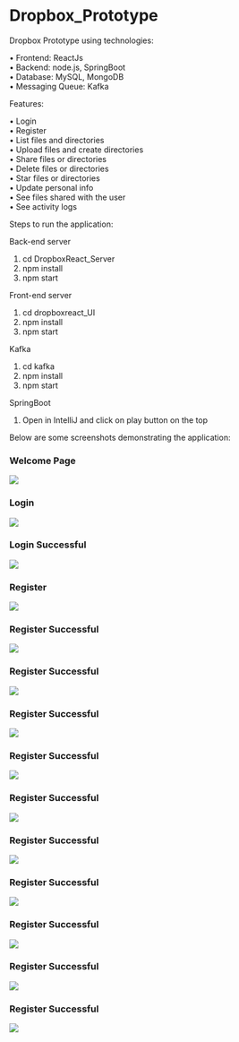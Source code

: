 # Dropbox_Prototype

Dropbox Prototype using technologies:

• Frontend: ReactJs </br>
• Backend:  node.js, SpringBoot </br>
• Database: MySQL, MongoDB</br>
• Messaging Queue: Kafka</br>

Features: 

• Login </br>
• Register</br>
• List files and directories</br>
• Upload files and create directories</br>
• Share files or directories</br>
• Delete files or directories</br>
• Star files or directories</br>
• Update personal info</br>
• See files shared with the user</br>
• See activity logs

Steps to run the application:

Back-end server
	
1. cd DropboxReact_Server
2. npm install
3. npm start

Front-end server

1. cd dropboxreact_UI
2. npm install
3. npm start
	
Kafka 

1. cd kafka
2. npm install
3. npm start
	
SpringBoot

1. Open in IntelliJ and click on play button on the top

Below are some screenshots demonstrating the application:

### Welcome Page
![](images/1.png)

### Login
![](images/2.png)

### Login Successful
![](images/3.png)

### Register
![](images/4.png)

### Register Successful
![](images/5.png)

### Register Successful
![](images/6.png)

### Register Successful
![](images/7.png)

### Register Successful
![](images/8.png)

### Register Successful
![](images/9.png)

### Register Successful
![](images/10.png)

### Register Successful
![](images/11.png)

### Register Successful
![](images/12.png)

### Register Successful
![](images/13.png)

### Register Successful
![](images/14.png)

